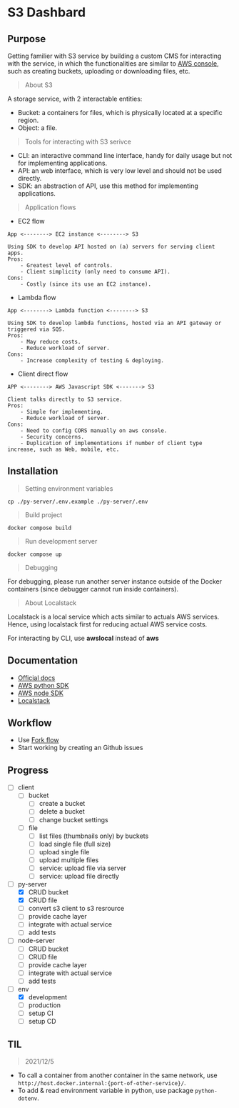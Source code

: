 # S3 Dashbard

## Purpose

Getting familier with S3 service by building a custom CMS for interacting with the service,
in which the functionalities are similar to [AWS console](https://aws.amazon.com/console/), such as creating buckets, uploading or downloading files, etc.

> About S3

A storage service, with 2 interactable entities:
- Bucket: a containers for files, which is physically located at a specific region.
- Object: a file.

> Tools for interacting with S3 serivce
- CLI: an interactive command line interface, handy for daily usage but not for implementing applications.
- API: an web interface, which is very low level and should not be used directly.
- SDK: an abstraction of API, use this method for implementing applications.

> Application flows
- EC2 flow
```
App <--------> EC2 instance <--------> S3

Using SDK to develop API hosted on (a) servers for serving client apps.
Pros:
    - Greatest level of controls.
    - Client simplicity (only need to consume API).
Cons:
    - Costly (since its use an EC2 instance).
```

- Lambda flow
```
App <--------> Lambda function <--------> S3

Using SDK to develop lambda functions, hosted via an API gateway or triggered via SQS.
Pros:
    - May reduce costs.
    - Reduce workload of server.
Cons:
    - Increase complexity of testing & deploying.
```

- Client direct flow
```
APP <--------> AWS Javascript SDK <-------> S3

Client talks directly to S3 service.
Pros:
    - Simple for implementing.
    - Reduce workload of server.
Cons:
    - Need to config CORS manually on aws console.
    - Security concerns.
    - Duplication of implementations if number of client type increase, such as Web, mobile, etc.
```
## Installation

> Setting environment variables

```
cp ./py-server/.env.example ./py-server/.env
```

> Build project

```
docker compose build
```

> Run development server

```
docker compose up
```

> Debugging

For debugging, please run another server instance outside of the Docker containers (since debugger cannot run inside containers).

> About Localstack

Localstack is a local service which acts similar to actuals AWS services. Hence, using localstack first for reducing actual AWS service costs.

For interacting by CLI, use **awslocal** instead of **aws**

## Documentation

- [Official docs](https://docs.aws.amazon.com/AmazonS3/latest/userguide/Welcome.html)
- [AWS python SDK](https://boto3.amazonaws.com/v1/documentation/api/latest/reference/services/s3.html)
- [AWS node SDK](https://docs.aws.amazon.com/AWSJavaScriptSDK/latest/AWS/S3.html)
- [Localstack](https://docs.aws.amazon.com/AWSJavaScriptSDK/latest/AWS/S3.html)


## Workflow

- Use [Fork flow](https://gist.github.com/Chaser324/ce0505fbed06b947d962)
- Start working by creating an Github issues

## Progress

- [ ] client
  - [ ] bucket
    - [ ] create a bucket
    - [ ] delete a bucket
    - [ ] change bucket settings
  - [ ] file
    - [ ] list files (thumbnails only) by buckets
    - [ ] load single file (full size)
    - [ ] upload single file
    - [ ] upload multiple files
    - [ ] service: upload file via server
    - [ ] service: upload file directly
- [ ] py-server
  - [x] CRUD bucket
  - [x] CRUD file
  - [ ] convert s3 client to s3 resrource
  - [ ] provide cache layer
  - [ ] integrate with actual service
  - [ ] add tests
- [ ] node-server
  - [ ] CRUD bucket
  - [ ] CRUD file
  - [ ] provide cache layer
  - [ ] integrate with actual service
  - [ ] add tests
- [ ] env
  - [x] development
  - [ ] production
  - [ ] setup CI
  - [ ] setup CD

## TIL

> 2021/12/5

- To call a container from another container in the same network, use `http://host.docker.internal:{port-of-other-service}/`.
- To add & read environment variable in python, use package `python-dotenv`.
